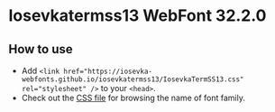 # Iosevkatermss13 WebFont 32.2.0

## How to use

- Add `<link href="https://iosevka-webfonts.github.io/iosevkatermss13/IosevkaTermSS13.css" rel="stylesheet" />` to your `<head>`.
- Check out the [CSS file](./IosevkaTermSS13.css) for browsing the name of font family.
